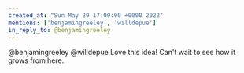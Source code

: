 ```yaml
---
created_at: "Sun May 29 17:09:00 +0000 2022"
mentions: ['benjamingreeley', 'willdepue']
in_reply_to: @benjamingreeley
---
```


@benjamingreeley @willdepue Love this idea! Can't wait to see how it grows from here.